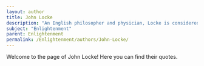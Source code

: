 ```yaml
---
layout: author
title: John Locke
description: "An English philosopher and physician, Locke is considered the father of liberalism. His work on the theory of knowledge and governmental authority laid the foundations for Enlightenment thinking."
subject: "Enlightenment"
parent: Enlightenment
permalink: /Enlightenment/authors/John-Locke/
---
```


Welcome to the page of John Locke! Here you can find their quotes.

